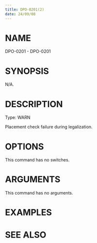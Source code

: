 ```yaml
---
title: DPO-0201(2)
date: 24/09/08
---
```


# NAME

DPO-0201 - DPO-0201

# SYNOPSIS

N/A.

# DESCRIPTION

Type: WARN

Placement check failure during legalization.

# OPTIONS

This command has no switches.

# ARGUMENTS

This command has no arguments.

# EXAMPLES

# SEE ALSO
